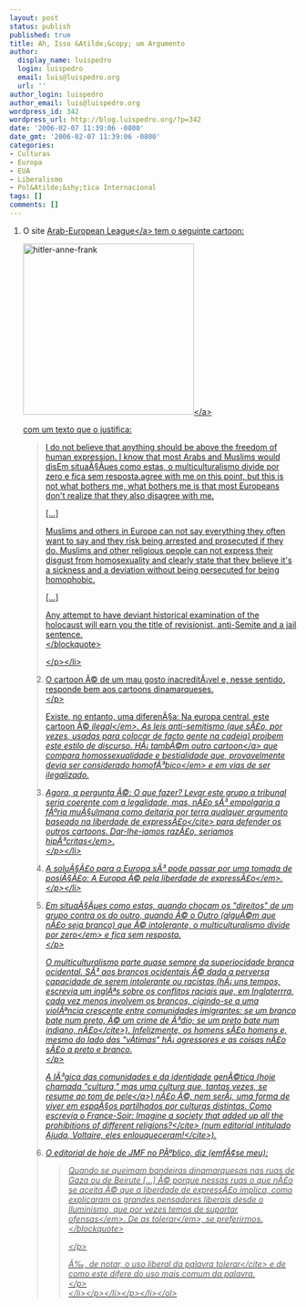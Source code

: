 ```yaml
---
layout: post
status: publish
published: true
title: Ah, Isso &Atilde;&copy; um Argumento
author:
  display_name: luispedro
  login: luispedro
  email: luis@luispedro.org
  url: ''
author_login: luispedro
author_email: luis@luispedro.org
wordpress_id: 342
wordpress_url: http://blog.luispedro.org/?p=342
date: '2006-02-07 11:39:06 -0800'
date_gmt: '2006-02-07 11:39:06 -0800'
categories:
- Culturas
- Europa
- EUA
- Liberalismo
- Pol&Atilde;&shy;tica Internacional
tags: []
comments: []
---
```

<ol>
<li>
<p>O site <a href="http:&#47;&#47;www.arabeuropean.org&#47;">Arab-European League<&#47;a> tem o seguinte cartoon:</p>
<p><a id="p341" rel="attachment" class="imagelink" href="http:&#47;&#47;blog.luispedro.org&#47;?attachment_id=341" title="hitler-anne-frank"><img id="image341" src="http:&#47;&#47;blog.luispedro.org&#47;wp-content&#47;uploads&#47;2006&#47;02&#47;200602051139183570L.jpg" alt="hitler-anne-frank" height="300"  &#47;><&#47;a></p>
<p>com um texto que o justifica:</p>
<blockquote><p>
I do not believe that anything should be above the freedom of human expression. I know that most Arabs and Muslims would disEm situa&Atilde;&sect;&Atilde;&micro;es como estas, o multiculturalismo divide por zero e fica sem resposta.agree with me on this point, but this is not what bothers me, what bothers me is that most Europeans don't realize that they also disagree with me.</p>
<p>[...]</p>
<p>Muslims and others in Europe can not say everything they often want to say and they risk being arrested and prosecuted if they do. Muslims and other religious people can not express their disgust from homosexuality and clearly state that they believe it's a sickness and a deviation without being persecuted for being homophobic.</p>
<p>[...]</p>
<p>Any attempt to have deviant historical examination of the holocaust will earn you the title of revisionist, anti-Semite and a jail sentence.<br />
<&#47;blockquote></p>
<p><&#47;p><&#47;li>
<li>
<p>O cartoon &Atilde;&copy; de um mau gosto inacredit&Atilde;&iexcl;vel e, nesse sentido, responde bem aos cartoons dinamarqueses.<br />
<&#47;p>
<p>Existe, no entanto, uma diferen&Atilde;&sect;a: Na europa central, este cartoon &Atilde;&copy; <em>ilegal<&#47;em>. As leis anti-semitismo (que s&Atilde;&pound;o, por vezes, usadas para colocar de facto gente na cadeia) proibem este estilo de discurso. H&Atilde;&iexcl; tamb&Atilde;&copy;m <a href="http:&#47;&#47;www.arabeuropean.org&#47;newsdetail.php?ID=94">outro cartoon<&#47;a> que compara homossexualidade e bestialidade que, provavelmente devia ser considerado <em>homof&Atilde;&sup3;bico<&#47;em> e em vias de ser ilegalizado.</p>
<li>
<p>Agora, a pergunta &Atilde;&copy;: O que fazer? Levar este grupo a tribunal seria coerente com a legalidade, mas, n&Atilde;&pound;o s&Atilde;&sup3; empolgaria a f&Atilde;&ordm;ria mu&Atilde;&sect;ulmana como deitaria por terra qualquer argumento baseado na <cite>liberdade de express&Atilde;&pound;o<&#47;cite> para defender os outros cartoons. Dar-lhe-iamos raz&Atilde;&pound;o, <em>seriamos hip&Atilde;&sup3;critas<&#47;em>.<br />
<&#47;p><&#47;li>
<li>
<p>A solu&Atilde;&sect;&Atilde;&pound;o para a Europa s&Atilde;&sup3; pode passar por uma tomada de posi&Atilde;&sect;&Atilde;&pound;o: <em>A Europa &Atilde;&copy; pela liberdade de express&Atilde;&pound;o<&#47;em>.<br />
<&#47;p><&#47;li>
<li>
<p>Em situa&Atilde;&sect;&Atilde;&micro;es como estas, quando chocam os "direitos" de um grupo contra os do outro, quando &Atilde;&copy; o Outro (algu&Atilde;&copy;m que n&Atilde;&pound;o seja branco) que &Atilde;&copy; intolerante, <em>o multiculturalismo divide por zero<&#47;em> e fica sem resposta.<br />
<&#47;p>
<p>O multiculturalismo parte quase sempre da superiocidade branca ocidental. S&Atilde;&sup3; aos brancos ocidentais &Atilde;&copy; dada a perversa capacidade de serem intolerante ou racistas (h&Atilde;&iexcl; uns tempos, escrevia um ingl&Atilde;&ordf;s sobre os conflitos raciais que, em Inglaterrra, cada vez menos involvem os brancos, cigindo-se a uma viol&Atilde;&ordf;ncia crescente entre comunidades imigrantes: <cite>se um branco bate num preto, &Atilde;&copy; um crime de &Atilde;&sup3;dio; se um preto bate num indiano, n&Atilde;&pound;o<&#47;cite>). Infelizmente, os homens s&Atilde;&pound;o homens e, mesmo do lado das "v&Atilde;&shy;timas" h&Atilde;&iexcl; agressores e as coisas n&Atilde;&pound;o s&Atilde;&pound;o a preto e branco.<br />
<&#47;p></p>
<p>A l&Atilde;&sup3;gica das comunidades e da identidade gen&Atilde;&copy;tica (hoje chamada "cultura," mas uma cultura que, tantas vezes, se <a href="http:&#47;&#47;blog.luispedro.org&#47;?p=235">resume ao tom de pele<&#47;a>) n&Atilde;&pound;o &Atilde;&copy;, nem ser&Atilde;&iexcl;, uma forma de viver em espa&Atilde;&sect;os partilhados por culturas distintas. Como escrevia o France-Soir: <cite>Imagine a society that added up all the prohibitions of different religions?<&#47;cite> (num editorial intitulado <cite>Ajuda, Voltaire, eles enlouqueceram!<&#47;cite>).</p>
<li>
<p>O editorial de hoje de JMF no P&Atilde;&ordm;blico, diz (emf&Atilde;&cent;se meu):</p>
<blockquote><p>
Quando se queimam bandeiras dinamarquesas nas ruas de Gaza ou de Beirute [...] &Atilde;&copy; porque nessas ruas o que n&Atilde;&pound;o se aceita &Atilde;&copy; que a liberdade de express&Atilde;&pound;o implica, como explicaram os grandes pensadores liberais desde o Iluminismo, que por vezes temos de <em>suportar ofensas<&#47;em>. De as <em>tolerar<&#47;em>, se preferirmos.<br />
<&#47;blockquote></p>
<p><&#47;p>
<p>&Atilde;&permil;, de notar, o uso liberal da palavra <cite>tolerar<&#47;cite> e de como este difere do uso mais comum da palavra.<br />
<&#47;p><br />
<&#47;li><&#47;p><&#47;li><&#47;p><&#47;li><&#47;ol></p>
